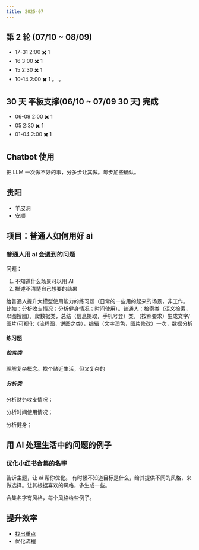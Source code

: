 ```yaml
---
title: 2025-07
---
```


## 第 2 轮 (07/10 ~ 08/09)
* 17-31 2:00 ✖️ 1
* 16 3:00 ✖️ 1
* 15 2:30 ✖️ 1
* 10-14  2:00 ✖️ 1 。 。

## 30 天 平板支撑(06/10 ~ 07/09 30 天) 完成
* 06-09 2:00 ✖️ 1
* 05 2:30 ✖️ 1
* 01-04 2:00 ✖️ 1

## Chatbot 使用
把 LLM 一次做不好的事，分多步让其做。每步加些确认。

## 贵阳
* 羊皮洞
* [安顺](../../../text/a/anshun.md)

## 项目：普通人如何用好 ai
### 普通人用 ai 会遇到的问题
问题：  
1. 不知道什么场景可以用 AI
2. 描述不清楚自己想要的结果

给普通人提升大模型使用能力的练习题（日常的一些用的起来的场景，非工作。 比如：分析收支情况；分析健身情况；时间使用）。普通人：检索类（语义检索，以图搜图），爬数据类，总结（信息提取，手机号登）类，（按照要求）生成文字/图片/可视化（流程图，饼图之类），编辑（文字润色，图片修改）一次，数据分析

#### 练习题
##### 检索类
理解复杂概念。找个贴近生活，但又复杂的

##### 分析类
分析财务收支情况；

分析时间使用情况；

分析健身；

## 用 AI 处理生活中的问题的例子
### 优化小红书合集的名字
告诉主题，让 ai 帮你优化。
有时候不知道目标是什么，给其提供不同的风格，来做选择。让其根据喜欢的风格，多生成一些。

合集名字有风格，每个风格给些例子。


## 提升效率
* [找出重点](../../../text/e/effective-find-the-key.md)
* 优化流程